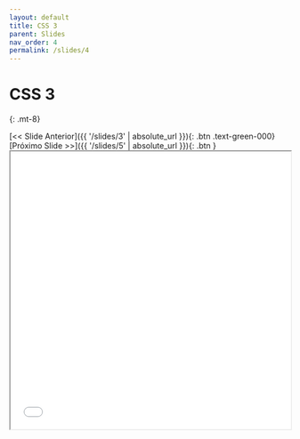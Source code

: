 ```yaml
---
layout: default
title: CSS 3
parent: Slides
nav_order: 4
permalink: /slides/4
---
```


# CSS 3
{: .mt-8}

<span class="d-flex flex-justify-around mt-8">
[<< Slide Anterior]({{ '/slides/3' | absolute_url }}){: .btn .text-green-000}
[Próximo Slide >>]({{ '/slides/5' | absolute_url }}){: .btn }
</span>

<iframe src="{{ '/assets/slides/04-css3.pdf' | absolute_url }}" width="100%" height="500px">